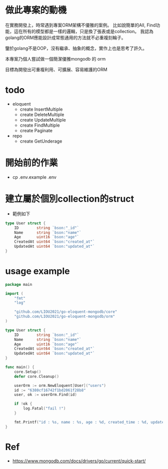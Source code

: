 # 做此專案的動機
在實務開發上，時常遇到專案ORM架構不優雅的案例。
比如說簡單的All, Find功能，這在所有的模型都是一樣的邏輯，只是換了張表或是collection。
我認為golang的ORM應能設計成常態通用的方法就不必重複刻輪子。

鑒於golang不是OOP，沒有繼承、抽象的概念，實作上也是思考了許久。

本專案乃個人嘗試做一個簡潔優雅mongodb 的 orm

目標為開發出可重複利用、可擴展、容易維護的ORM
# todo
- eloquent
    - create InsertMultiple
    - create DeleteMultiple
    - create UpdateMultiple
    - create FindMultiple
    - create Paginate
- repo
    - create GetUnderage
# 開始前的作業
- cp .env.example .env
# 建立屬於個別collection的struct
- 範例如下
```go
type User struct {
	ID        string `bson:"_id"`
	Name      string `bson:"name"`
	Age       uint16 `bson:"age"`
	CreatedAt uint64 `bson:"created_at"`
	UpdatedAt uint64 `bson:"updated_at"`
}
```

# usage example
```go
package main

import (
	"fmt"
	"log"

	"github.com/LIOU2021/go-eloquent-mongodb/core"
	"github.com/LIOU2021/go-eloquent-mongodb/orm"
)

type User struct {
	ID        string `bson:"_id"`
	Name      string `bson:"name"`
	Age       uint16 `bson:"age"`
	CreatedAt uint64 `bson:"created_at"`
	UpdatedAt uint64 `bson:"updated_at"`
}

func main() {
	core.Setup()
	defer core.Cleanup()

	userOrm := orm.NewEloquent[User]("users")
	id := "6380cf16742f1bd2061f28b8"
	user, ok := userOrm.Find(id)

	if !ok {
		log.Fatal("fail !")
	}

	fmt.Printf("id : %s, name : %s, age : %d, created_time : %d, updated_time : %d\n", user.ID, user.Name, user.Age, user.CreatedAt, user.UpdatedAt)
}

```

# Ref
- https://www.mongodb.com/docs/drivers/go/current/quick-start/